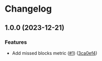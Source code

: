 # Changelog

## 1.0.0 (2023-12-21)


### Features

* Add missed blocks metric ([#1](https://github.com/archway-network/validator-exporter/issues/1)) ([3ca0ef4](https://github.com/archway-network/validator-exporter/commit/3ca0ef443c86550edbc755e6778e01ce751ae953))
